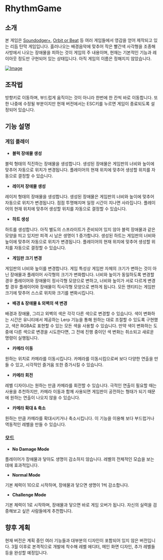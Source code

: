 # RhythmGame

## 소개
본 게임은 [Soundodger+](http://soundodger.com/), [Orbit or Beat](http://www.zuzunza.com/myflash/game_detail.html?game_id=562091) 등 여러 게임들에서 영감을 얻어 제작되고 있는 리듬 탄막 게임입니다. 흘러나오는 배경음악에 맞추어 작은 빨간색 사각형을 조종해 사방에서 나오는 장애물을 피하는 것이 게임의 주 내용이며, 현재는 기본적인 기능과 레이아웃 정도만 구현되어 있는 상태입니다. 아직 게임의 이름은 정해지지 않았습니다.

[![Image](http://img.youtube.com/vi/mapm9Q-u6v0/0.jpg)](https://www.youtube.com/watch?v=mapm9Q-u6v0)

## 조작법

방향키로 이동하며, 부드럽게 움직이는 것이 아니라 한번에 한 칸씩 바로 이동합니다. 또한 나중에 수정될 부분이지만 현재 버전에서는 ESC키를 누르면 게임이 종료되도록 설정되어 있습니다.

## 기능 설명

### 게임 플레이

+ **블럭 장애물 생성**

블럭 형태의 직진하는 장애물을 생성합니다. 생성된 장애물은 게임판의 너비와 높이에 맞추어 자동으로 위치가 변경됩니다. 플레이어의 현재 위치에 맞추어 생성할 위치를 자동으로 결정할 수 있습니다.

+ **레이저 장애물 생성**

레이저 형태의 장애물을 생성합니다. 생성된 장애물은 게임판의 너비와 높이에 맞추어 자동으로 위치가 변경됩니다. 점점 투명해지며 일정 시간이 지나면 사라집니다. 플레이어의 현재 위치에 맞추어 생성할 위치를 자동으로 결정할 수 있습니다.

+ **하트 생성**

하트를 생성합니다. 아직 별도의 스프라이트가 준비되어 있지 않아 블럭 장애물과 같은 모양을 띄고 있지만 피격 시 남은 생명이 1 증가합니다. 생성된 하트는 게임판의 너비와 높이에 맞추어 자동으로 위치가 변경됩니다. 플레이어의 현재 위치에 맞추어 생성할 위치를 자동으로 결정할 수 있습니다.

+ **게임판 크기 변경**

게임판의 너비와 높이를 변경합니다. 게임 특성상 게임판 자체의 크기가 변하는 것이 아닌 장애물과 플레이어 사각형의 크기가 변화합니다. 너비와 높이가 동일하도록 변경할 경우 플레이어와 장애물이 정사각형 모양으로 변하고, 너비와 높이가 서로 다르게 변경할 경우 플레이어와 장애물이 직사각형 모양으로 변하게 됩니다. 모든 엔티티는 게임판 크기에 맞추어 스스로 위치와 크기를 변화시킵니다.

+ **배경 & 장애물 & 외벽의 색 변경**

배경과 장애물, 그리고 외벽의 색은 각각 다른 색으로 변경할 수 있습니다. 색이 변화하는 시간은 유니티에서 제공하는 Lerp 기능을 통해 원하는 대로 조절할 수 있도록 구현했고, 색은 RGBA로 표현할 수 있는 모든 색을 사용할 수 있습니다. 만약 색이 변화하는 도중에 다른 색으로 변경을 시도한다면, 그 전에 진행 중이던 색 변화는 취소되고 새로운 명령이 실행됩니다.

+ **카메라 이동**

원하는 위치로 카메라를 이동시킵니다. 카메라를 이동시킴으로써 보다 다양한 연출을 만들 수 있고, 시각적인 즐거움 또한 증가시킬 수 있습니다.

+ **카메라 회전**

레벨 디자이너는 원하는 만큼 카메라를 회전할 수 있습니다. 극적인 연출이 필요할 때는 사용을 추천하지만, 카메라 이동과 함께 사용되면 게임판이 공전하는 형태가 되기 때문에 원하는 연출이 나오지 않을 수 있습니다.

+ **카메라 확대 & 축소**

원하는 만큼 카메라를 확대시키거나 축소시킵니다. 이 기능을 이용해 보다 부드럽거나 역동적인 레벨을 만들 수 있습니다.

### 모드
+ **No Damage Mode**

플레이어가 장애물과 닿아도 생명이 감소하지 않습니다. 레벨의 전체적인 모습을 보는 데에 효과적입니다.

+ **Normal Mode**

기본 체력이 10으로 시작하며, 장애물과 닿으면 생명이 1씩 감소합니다.

+ **Challenge Mode**

기본 체력이 1로 시작하며, 장애물과 닿으면 바로 게임 오버가 됩니다. 자신의 실력을 검증해보고 싶은 사람들에게 추천합니다.

## 향후 계획

현재 버전은 계획 중인 여러 기능들과 대부분의 디자인이 포함되어 있지 않은 버전입니다. 3월 이후로 본격적으로 개발에 착수해 레벨 에디터, 메인 화면 디자인, 추가 레벨들 등을 완성할 예정입니다.
